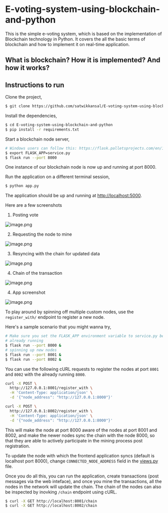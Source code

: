 # E-voting-system-using-blockchain-and-python

This is the simple e-voting system, which is based on the implementation of Blockchain technology in Python. It covers the all the basic terms of blockchain and how to implement it on real-time application.


## What is blockchain? How it is implemented? And how it works?



## Instructions to run

Clone the project,

```sh
$ git clone https://github.com/satwikkansal/E-voting-system-using-blockchain-and-python.git
```

Install the dependencies,

```sh
$ cd E-voting-system-using-blockchain-and-python
$ pip install -r requirements.txt
```

Start a blockchain node server,

```sh
# Windows users can follow this: https://flask.palletsprojects.com/en/1.1.x/cli/#application-discovery
$ export FLASK_APP=service.py
$ flask run --port 8000
```

One instance of our blockchain node is now up and running at port 8000.


Run the application on a different terminal session,

```sh
$ python app.py
```

The application should be up and running at [http://localhost:5000](http://localhost:5000).

Here are a few screenshots

1. Posting vote

![image.png](https://github.com/adhikarir/E-voting-system-using-blockchain-and-python/blob/master/screenshots/1.png)

2. Requesting the node to mine

![image.png](https://github.com/adhikarir/E-voting-system-using-blockchain-and-python/blob/master/screenshots/2.png)

3. Resyncing with the chain for updated data

![image.png](https://github.com/adhikarir/E-voting-system-using-blockchain-and-python/blob/master/screenshots/3.png)

4. Chain of the transaction

![image.png](https://github.com/adhikarir/E-voting-system-using-blockchain-and-python/blob/master/screenshots/4.png)

4. App screenshot

![image.png](https://github.com/adhikarir/E-voting-system-using-blockchain-and-python/blob/master/screenshots/5.png)

To play around by spinning off multiple custom nodes, use the `register_with/` endpoint to register a new node. 

Here's a sample scenario that you might wanna try,

```sh
# Make sure you set the FLASK_APP environment variable to service.py before running these nodes
# already running
$ flask run --port 8000 &
# spinning up new nodes
$ flask run --port 8001 &
$ flask run --port 8002 &
```

You can use the following cURL requests to register the nodes at port `8001` and `8002` with the already running `8000`.

```sh
curl -X POST \
  http://127.0.0.1:8001/register_with \
  -H 'Content-Type: application/json' \
  -d '{"node_address": "http://127.0.0.1:8000"}'
```

```sh
curl -X POST \
  http://127.0.0.1:8002/register_with \
  -H 'Content-Type: application/json' \
  -d '{"node_address": "http://127.0.0.1:8000"}'
```

This will make the node at port 8000 aware of the nodes at port 8001 and 8002, and make the newer nodes sync the chain with the node 8000, so that they are able to actively participate in the mining process post registration.

To update the node with which the frontend application syncs (default is localhost port 8000), change `CONNECTED_NODE_ADDRESS` field in the [views.py](/app/views.py) file.

Once you do all this, you can run the application, create transactions (post messages via the web inteface), and once you mine the transactions, all the nodes in the network will update the chain. The chain of the nodes can also be inspected by inovking `/chain` endpoint using cURL.

```sh
$ curl -X GET http://localhost:8001/chain
$ curl -X GET http://localhost:8002/chain
```

